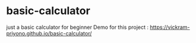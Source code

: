 # basic-calculator
just a basic calculator for beginner
Demo for this project : https://vickram-priyono.github.io/basic-calculator/
